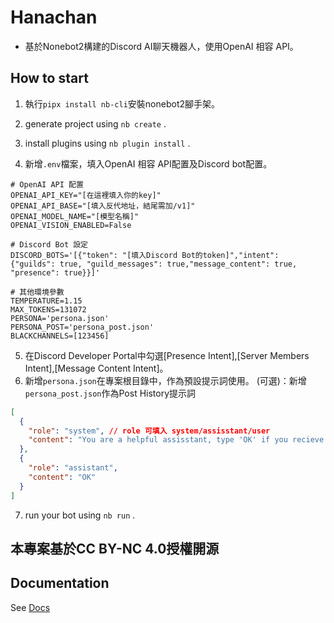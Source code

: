 # Hanachan

- 基於Nonebot2構建的Discord AI聊天機器人，使用OpenAI 相容 API。

## How to start

1. 執行`pipx install nb-cli`安裝nonebot2腳手架。
2. generate project using `nb create` .
3. install plugins using `nb plugin install` .

4. 新增`.env`檔案，填入OpenAI 相容 API配置及Discord bot配置。
```dotenv
# OpenAI API 配置
OPENAI_API_KEY="[在這裡填入你的key]"
OPENAI_API_BASE="[填入反代地址，結尾需加/v1]"
OPENAI_MODEL_NAME="[模型名稱]"
OPENAI_VISION_ENABLED=False

# Discord Bot 設定
DISCORD_BOTS='[{"token": "[填入Discord Bot的token]","intent": {"guilds": true, "guild_messages": true,"message_content": true, "presence": true}}]'

# 其他環境參數
TEMPERATURE=1.15
MAX_TOKENS=131072
PERSONA='persona.json'
PERSONA_POST='persona_post.json'
BLACKCHANNELS=[123456]
```
5. 在Discord Developer Portal中勾選[Presence Intent],[Server Members Intent],[Message Content Intent]。
6. 新增`persona.json`在專案根目錄中，作為預設提示詞使用。
   (可選)：新增`persona_post.json`作為Post History提示詞
```json
[
  {
    "role": "system", // role 可填入 system/assisstant/user
    "content": "You are a helpful assisstant, type 'OK' if you recieve the message."
  },
  {
    "role": "assistant",
    "content": "OK"
  }
]
```

7. run your bot using `nb run` .

## 本專案基於CC BY-NC 4.0授權開源

## Documentation

See [Docs](https://nonebot.dev/)
